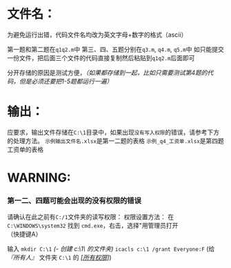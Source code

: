 # 文件名：
为避免运行出错，代码文件名均改为英文字母+数字的格式（ascii）

第一题和第二题在```q1q2.m```中
第三、四、五题分别在```q3.m```, ```q4.m```, ```q5.m```中
如只能提交一份文件，把后面三个文件的代码直接复制然后粘贴到```q1q2.m```后面即可

分开存储的原因是测试方便，_（如果都存储到一起，比如只需要测试第4题的代码，但是必须还要把1-5题都运行一遍）_

# 输出：
应要求，输出文件存储在```C:\1```目录中，如果出现```没有写入权限```的错误，请参考下方的处理方法。
```示例输出文件名.xlsx```是第一二题的表格
```示例_q4_工资单.xlsx```是第四题工资单的表格

# WARNING:
### 第一二、四题可能会出现的没有权限的错误

请确认在此之前有```C:/1```文件夹的读写权限：
权限设置方法：
在 ```C:\WINDOWS\system32``` 找到 ```cmd.exe```，右击，选择"用管理员打开<br>（快捷键A）

输入 
```mkdir C:\1```
  *(- 创建  c:\1\ 的文件夹)*
```icacls c:\1 /grant Everyone:F```
  (给 *『所有人』* 文件夹 ```C:\1``` 的 <u>*[所有权限]*</u>)

